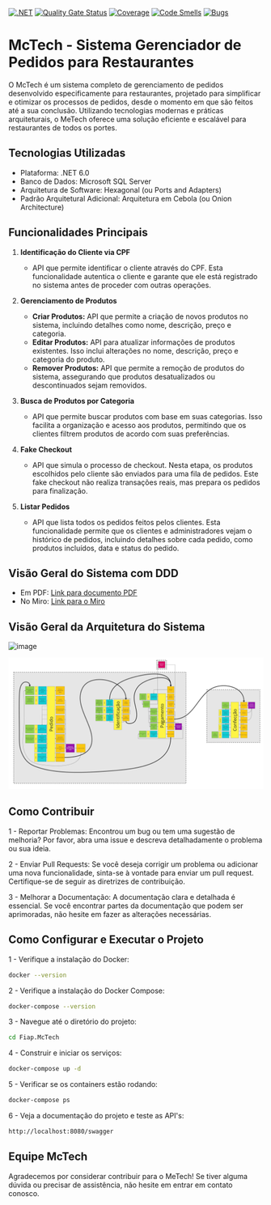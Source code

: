 [![.NET](https://github.com/Grupo-68-FIAP/Fiap.McTech/actions/workflows/dotnet.yml/badge.svg)](https://github.com/Grupo-68-FIAP/Fiap.McTech/actions/workflows/dotnet.yml) [![Quality Gate Status](https://sonarcloud.io/api/project_badges/measure?project=Grupo-68-FIAP_Fiap.McTech&metric=alert_status)](https://sonarcloud.io/summary/new_code?id=Grupo-68-FIAP_Fiap.McTech) [![Coverage](https://sonarcloud.io/api/project_badges/measure?project=Grupo-68-FIAP_Fiap.McTech&metric=coverage)](https://sonarcloud.io/summary/new_code?id=Grupo-68-FIAP_Fiap.McTech) [![Code Smells](https://sonarcloud.io/api/project_badges/measure?project=Grupo-68-FIAP_Fiap.McTech&metric=code_smells)](https://sonarcloud.io/summary/new_code?id=Grupo-68-FIAP_Fiap.McTech) [![Bugs](https://sonarcloud.io/api/project_badges/measure?project=Grupo-68-FIAP_Fiap.McTech&metric=bugs)](https://sonarcloud.io/summary/new_code?id=Grupo-68-FIAP_Fiap.McTech)
# McTech - Sistema Gerenciador de Pedidos para Restaurantes

O McTech é um sistema completo de gerenciamento de pedidos desenvolvido especificamente para restaurantes, projetado para simplificar e otimizar os processos de pedidos, desde o momento em que são feitos até a sua conclusão. 
Utilizando tecnologias modernas e práticas arquiteturais, o MeTech oferece uma solução eficiente e escalável para restaurantes de todos os portes.

## Tecnologias Utilizadas
 - Plataforma: .NET 6.0
 - Banco de Dados: Microsoft SQL Server
 - Arquitetura de Software: Hexagonal (ou Ports and Adapters)
 - Padrão Arquitetural Adicional: Arquitetura em Cebola (ou Onion Architecture)

## Funcionalidades Principais
1. **Identificação do Cliente via CPF**
   - API que permite identificar o cliente através do CPF. Esta funcionalidade autentica o cliente e garante que ele está registrado no sistema antes de proceder com outras operações.

2. **Gerenciamento de Produtos**
   - **Criar Produtos:** API que permite a criação de novos produtos no sistema, incluindo detalhes como nome, descrição, preço e categoria.
   - **Editar Produtos:** API para atualizar informações de produtos existentes. Isso inclui alterações no nome, descrição, preço e categoria do produto.
   - **Remover Produtos:** API que permite a remoção de produtos do sistema, assegurando que produtos desatualizados ou descontinuados sejam removidos.

3. **Busca de Produtos por Categoria**
   - API que permite buscar produtos com base em suas categorias. Isso facilita a organização e acesso aos produtos, permitindo que os clientes filtrem produtos de acordo com suas preferências.

4. **Fake Checkout**
   - API que simula o processo de checkout. Nesta etapa, os produtos escolhidos pelo cliente são enviados para uma fila de pedidos. Este fake checkout não realiza transações reais, mas prepara os pedidos para finalização.

5. **Listar Pedidos**
   - API que lista todos os pedidos feitos pelos clientes. Esta funcionalidade permite que os clientes e administradores vejam o histórico de pedidos, incluindo detalhes sobre cada pedido, como produtos incluídos, data e status do pedido.

## Visão Geral do Sistema com DDD

- Em PDF: [Link para documento PDF](./Documentação%20do%20Sistema%20com%20DDD.pdf)
- No Miro: [Link para o Miro](https://miro.com/app/board/uXjVKVozBqw=/)

## Visão Geral da Arquitetura do Sistema

![image](https://github.com/user-attachments/assets/4aec791b-9a35-4cc4-bb13-8591531097e7)

![DDD do Sistema](./ddd-sistema.jpg)

## Como Contribuir

1 - Reportar Problemas: Encontrou um bug ou tem uma sugestão de melhoria? Por favor, abra uma issue e descreva detalhadamente o problema ou sua ideia.

2 - Enviar Pull Requests: Se você deseja corrigir um problema ou adicionar uma nova funcionalidade, sinta-se à vontade para enviar um pull request. Certifique-se de seguir as diretrizes de contribuição.

3 - Melhorar a Documentação: A documentação clara e detalhada é essencial. Se você encontrar partes da documentação que podem ser aprimoradas, não hesite em fazer as alterações necessárias.


## Como Configurar e Executar o Projeto

1 - Verifique a instalação do Docker:

```sh
docker --version
```

2 - Verifique a instalação do Docker Compose:

```sh
docker-compose --version
```

3 - Navegue até o diretório do projeto:

```sh
cd Fiap.McTech
```

4 - Construir e iniciar os serviços:

```sh
docker-compose up -d
```

5 - Verificar se os containers estão rodando:

```sh
docker-compose ps
```

6 - Veja a documentação do projeto e teste as API's:

```sh
http://localhost:8080/swagger
```

## Equipe McTech
Agradecemos por considerar contribuir para o MeTech! Se tiver alguma dúvida ou precisar de assistência, não hesite em entrar em contato conosco.
